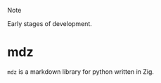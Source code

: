 >[!NOTE]
> Early stages of development.


# mdz

`mdz` is a markdown library for python written in Zig.
